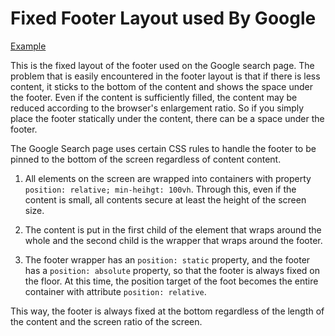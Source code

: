 # Fixed Footer Layout used By Google

[Example](https://lowfront.github.io/training/fixed-footer-layout-used-by-google)

This is the fixed layout of the footer used on the Google search page. The problem that is easily encountered in the footer layout is that if there is less content, it sticks to the bottom of the content and shows the space under the footer. Even if the content is sufficiently filled, the content may be reduced according to the browser's enlargement ratio. So if you simply place the footer statically under the content, there can be a space under the footer.

The Google Search page uses certain CSS rules to handle the footer to be pinned to the bottom of the screen regardless of content content.

1. All elements on the screen are wrapped into containers with property `position: relative; min-heihgt: 100vh`. Through this, even if the content is small, all contents secure at least the height of the screen size.

2. The content is put in the first child of the element that wraps around the whole and the second child is the wrapper that wraps around the footer.

3. The footer wrapper has an `position: static` property, and the footer has a `position: absolute` property, so that the footer is always fixed on the floor. At this time, the position target of the foot becomes the entire container with attribute `position: relative`.

This way, the footer is always fixed at the bottom regardless of the length of the content and the screen ratio of the screen.